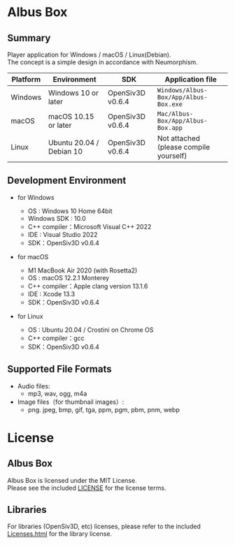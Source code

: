 #  Albus Box
## Summary
Player application for Windows / macOS / Linux(Debian).  
The concept is a simple design in accordance with Neumorphism.

| Platform | Environment              | SDK              | Application file                        |
| -------- | ------------------------ | ---------------- | --------------------------------------- |
| Windows  | Windows 10 or later      | OpenSiv3D v0.6.4 | ``Windows/Albus-Box/App/Albus-Box.exe`` |
| macOS    | macOS 10.15 or later     | OpenSiv3D v0.6.4 | ``Mac/Albus-Box/App/Albus-Box.app``     |
| Linux    | Ubuntu 20.04 / Debian 10 | OpenSiv3D v0.6.4 | Not attached (please compile yourself)  |



## Development Environment
- for Windows
  - OS : Windows 10 Home 64bit
  - Windows SDK : 10.0
  - C++ compiler：Microsoft Visual C++ 2022
  - IDE : Visual Studio 2022
  - SDK：OpenSiv3D v0.6.4
- for macOS
  - M1 MacBook Air 2020 (with Rosetta2)
  - OS : macOS 12.2.1 Monterey
  - C++ compiler：Apple clang version 13.1.6
  - IDE : Xcode 13.3
  - SDK：OpenSiv3D v0.6.4
  
- for Linux
  - OS : Ubuntu 20.04 / Crostini on Chrome OS
  - C++ compiler：gcc
  - SDK：OpenSiv3D v0.6.4
## Supported File Formats
- Audio files:
  - mp3, wav, ogg, m4a
- Image files（for thumbnail images）:
  - png. jpeg, bmp, gif, tga, ppm, pgm, pbm, pnm, webp



# License

## Albus Box

Albus Box is licensed under the MIT License.  
Please see the included [LICENSE](./LICENSE) for the license terms.  

## Libraries

For libraries (OpenSiv3D, etc) licenses, please refer to the included [Licenses.html](./Licenses.html) for the library license.
